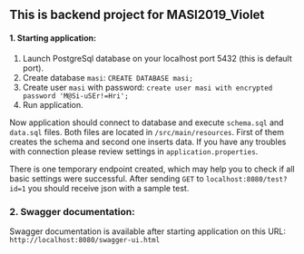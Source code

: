 ## This is backend project for MASI2019_Violet

#### 1. Starting application:
1. Launch PostgreSql database on your localhost port 5432 (this is default port).
2. Create database `masi`: `CREATE DATABASE masi;`
3. Create user `masi` with password: `create user masi with encrypted password 'M@Si-uSEr!=Hri';`
4. Run application.

Now application should connect to database and execute `schema.sql` and `data.sql` files.
Both files are located in `/src/main/resources`. First of them creates the schema and second one inserts data.
If you have any troubles with connection please review settings in `application.properties`.

There is one temporary endpoint created, which may help you to check if all basic settings were successful.
After sending `GET` to `localhost:8080/test?id=1` you should receive json with a sample test.

### 2. Swagger documentation:
Swagger documentation is available after starting application on this URL: `http://localhost:8080/swagger-ui.html`